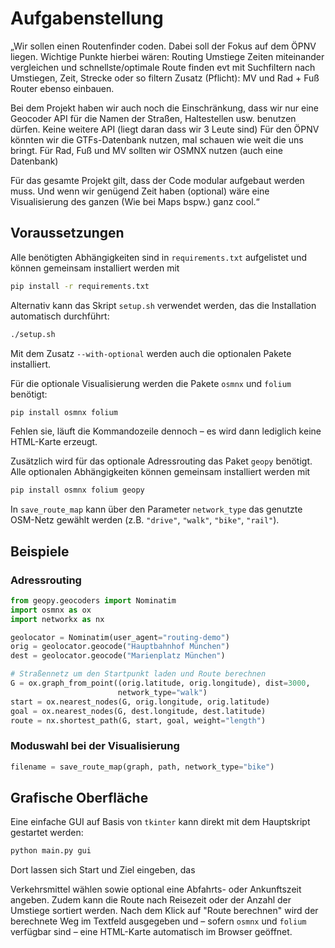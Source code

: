 # Aufgabenstellung
„Wir sollen einen Routenfinder coden. Dabei soll der Fokus auf dem ÖPNV liegen. Wichtige Punkte hierbei wären:
Routing
Umstiege
Zeiten miteinander vergleichen und schnellste/optimale Route finden evt mit Suchfiltern nach Umstiegen, Zeit, Strecke oder so filtern
Zusatz (Pflicht):
MV und Rad + Fuß Router ebenso einbauen.

Bei dem Projekt haben wir auch noch die Einschränkung, dass wir nur eine Geocoder API für die Namen der Straßen, Haltestellen usw. benutzen dürfen. Keine weitere API (liegt daran dass wir 3 Leute sind)
Für den ÖPNV könnten wir die GTFs-Datenbank nutzen, mal schauen wie weit die uns bringt.
Für Rad, Fuß und MV sollten wir OSMNX nutzen (auch eine Datenbank)

Für das gesamte Projekt gilt, dass der Code modular aufgebaut werden muss.
Und wenn wir genügend Zeit haben (optional) wäre eine Visualisierung des ganzen (Wie bei Maps bspw.) ganz cool.“

## Voraussetzungen

Alle benötigten Abhängigkeiten sind in `requirements.txt` aufgelistet und
können gemeinsam installiert werden mit

```bash
pip install -r requirements.txt
```

Alternativ kann das Skript `setup.sh` verwendet werden, das die Installation
automatisch durchführt:

```bash
./setup.sh
```

Mit dem Zusatz `--with-optional` werden auch die optionalen Pakete
installiert.

Für die optionale Visualisierung werden die Pakete `osmnx` und `folium` benötigt:

```bash
pip install osmnx folium
```

Fehlen sie, läuft die Kommandozeile dennoch – es wird dann lediglich
keine HTML-Karte erzeugt.

Zusätzlich wird für das optionale Adressrouting das Paket `geopy`
benötigt.  Alle optionalen Abhängigkeiten können gemeinsam installiert
werden mit

```bash
pip install osmnx folium geopy
```

In `save_route_map` kann über den Parameter `network_type` das genutzte
OSM-Netz gewählt werden (z.B. `"drive"`, `"walk"`, `"bike"`, `"rail"`).

## Beispiele

### Adressrouting

```python
from geopy.geocoders import Nominatim
import osmnx as ox
import networkx as nx

geolocator = Nominatim(user_agent="routing-demo")
orig = geolocator.geocode("Hauptbahnhof München")
dest = geolocator.geocode("Marienplatz München")

# Straßennetz um den Startpunkt laden und Route berechnen
G = ox.graph_from_point((orig.latitude, orig.longitude), dist=3000,
                        network_type="walk")
start = ox.nearest_nodes(G, orig.longitude, orig.latitude)
goal = ox.nearest_nodes(G, dest.longitude, dest.latitude)
route = nx.shortest_path(G, start, goal, weight="length")
```

### Moduswahl bei der Visualisierung

```python
filename = save_route_map(graph, path, network_type="bike")
```

## Grafische Oberfläche


Eine einfache GUI auf Basis von ``tkinter`` kann direkt 
mit dem Hauptskript gestartet werden:

```bash
python main.py gui
```

Dort lassen sich Start und Ziel eingeben, das

Verkehrsmittel wählen sowie optional eine Abfahrts- oder Ankunftszeit
angeben. Zudem kann die Route nach Reisezeit oder der Anzahl der
Umstiege sortiert werden. Nach dem Klick auf "Route berechnen" wird der berechnete Weg
im Textfeld ausgegeben und – sofern ``osmnx`` und ``folium`` verfügbar
 sind – eine HTML-Karte automatisch im Browser geöffnet.
